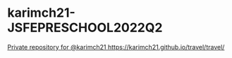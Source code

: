 # karimch21-JSFEPRESCHOOL2022Q2
[Private repository for @karimch21
](https://karimch21.github.io/travel/travel/)https://karimch21.github.io/travel/travel/
